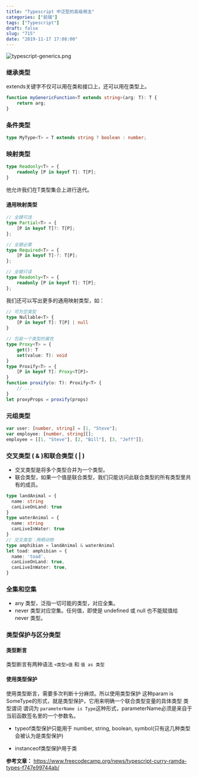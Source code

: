 ```yaml
---
title: "Typescript 中泛型的高级用法"
categories: ["前端"]
tags: ["Typescript"]
draft: false
slug: "715"
date: "2019-11-17 17:08:00"
---
```


![typescript-generics.png][1]

### 继承类型
extends关键字不仅可以用在类和接口上，还可以用在类型上。
```ts
function myGenericFunction<T extends string>(arg: T): T {
    return arg;
}
```

### 条件类型
```ts
type MyType<T> = T extends string ? boolean : number;
```

### 映射类型
```ts
type Readonly<T> = {
    readonly [P in keyof T]: T[P];
}
```
他允许我们在T类型集合上进行迭代。

#### 通用映射类型
```ts
// 全键可选
type Partial<T> = {
    [P in keyof T]?: T[P];
};

// 全键必需
type Required<T> = {
    [P in keyof T]-?: T[P];
};

// 全键只读
type Readonly<T> = {
    readonly [P in keyof T]: T[P];
};
```
我们还可以写出更多的通用映射类型，如：

```ts
// 可为空类型
type Nullable<T> {
    [P in keyof T]: T[P] | null
}

// 包装一个类型的属性
type Proxy<T> = {
    get(): T
    set(value: T): void
}
type Proxify<T> = {
    [P in keyof T]: Proxy<T[P]>
}
function proxify(o: T): Proxify<T> {
    // ...
}
let proxyProps = proxify(props)
```

### 元组类型
```ts
var user: [number, string] = [1, "Steve"];
var employee: [number, string][];
employee = [[1, "Steve"], [2, "Bill"], [3, "Jeff"]];
```

### 交叉类型 ( & )和联合类型 ( | )
- 交叉类型是将多个类型合并为一个类型。
- 联合类型，如果一个值是联合类型，我们只能访问此联合类型的所有类型里共有的成员。
```ts
type landAnimal = {
  name: string
  canLiveOnLand: true
}
type waterAnimal = {
  name: string
  canLiveInWater: true
}
// 交叉类型：两栖动物
type amphibian = landAnimal & waterAnimal
let toad: amphibian = {
  name: 'toad',
  canLiveOnLand: true,
  canLiveInWater: true,
}
```


### 全集和空集
- any 类型，泛指一切可能的类型，对应全集。
- never 类型对应空集。任何值，即使是 undefined 或 null 也不能赋值给 never 类型。

### 类型保护与区分类型
####  类型断言
类型断言有两种语法 `<类型>值` 和 `值 as 类型`

#### 使用类型保护
使用类型断言，需要多次判断十分麻烦。所以使用类型保护
这种param is SomeType的形式，就是类型保护，它用来明确一个联合类型变量的具体类型
类型谓词 谓词为 `parameterName is Type`这种形式，parameterName必须是来自于当前函数签名里的一个参数名。

- typeof类型保护只能用于 number, string, boolean, symbol(只有这几种类型会被认为是类型保护)

- instanceof类型保护用于类

**参考文章：**
https://www.freecodecamp.org/news/typescript-curry-ramda-types-f747e99744ab/

  [1]: https://img.zhangchen915.com/2019/11/963792284.png
